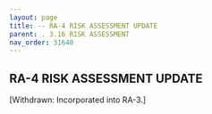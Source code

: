 ```yaml
---
layout: page
title: -- RA-4 RISK ASSESSMENT UPDATE 
parent: . 3.16 RISK ASSESSMENT
nav_order: 31640
---
```


## RA-4 RISK ASSESSMENT UPDATE

[Withdrawn: Incorporated into RA-3.]
